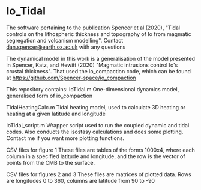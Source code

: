 # Io_Tidal
The software pertaining to the publication Spencer et al (2020), "Tidal controls on the lithospheric thickness and topography of Io from magmatic segregation and volcanism modelling". Contact dan.spencer@earth.ox.ac.uk with any questions

The dynamical model in this work is a generalisation of the model presented in Spencer, Katz, and Hewitt (2020) "Magmatic intrusions control Io's crustal thickness". That used the io_compaction code, which can be found at https://github.com/Spencer-space/io_compaction

This repository contains:
IoTidal.m
One-dimensional dynamics model, generalised form of io_compaction

TidalHeatingCalc.m
Tidal heating model, used to calculate 3D heating or heating at a given latitude and longitude

IoTidal_script.m
Wrapper script used to run the coupled dynamic and tidal codes. Also conducts the isostasy calculations and does some plotting. Contact me if you want more plotting functions.

CSV files for figure 1
These files are tables of the forms 1000x4, where each column in a specified latitude and longitude, and the row is the vector of points from the CMB to the surface.

CSV files for figures 2 and 3
These files are matrices of plotted data. Rows are longitudes 0 to 360, columns are latitude from 90 to -90
